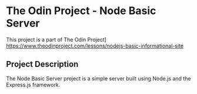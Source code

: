 # The Odin Project - Node Basic Server

This project is a part of The Odin Project] 
https://www.theodinproject.com/lessons/nodejs-basic-informational-site  

## Project Description

The Node Basic Server project is a simple server built using Node.js and the Express.js framework.
